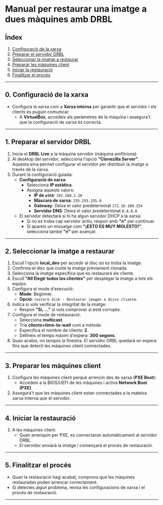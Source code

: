 # Manual per restaurar una imatge a dues màquines amb DRBL

## Índex
1. [Configuració de la xarxa](#0-configuració-de-la-xarxa)
2. [Preparar el servidor DRBL](#1-preparar-el-servidor-drbl)
3. [Seleccionar la imatge a restaurar](#2-seleccionar-la-imatge-a-restaurar)
4. [Preparar les màquines client](#3-preparar-les-màquines-client)
5. [Iniciar la restauració](#4-iniciar-la-restauració)
6. [Finalitzar el procés](#5-finalitzar-el-procés)

---

## 0. Configuració de la xarxa
- Configura la xarxa com a **Xarxa interna** per garantir que el servidor i els clients es puguin comunicar.  
  - A **VirtualBox**, accedeix als paràmetres de la màquina i assegura't que la configuració de xarxa és correcta.

---

## 1. Preparar el servidor DRBL
1. Inicia el **DRBL Live** a la màquina servidor (màquina amfitriona).
2. Al desktop del servidor, selecciona l'opció **"Clonezilla Server"**.  
   Aquesta eina permet configurar el servidor per distribuir la imatge a través de la xarxa.
3. Durant la configuració guiada:
   - **Configuració de xarxa**:  
     - Selecciona **IP estàtica**.
     - Assigna aquests valors:
       - **IP de `eth0`**: `192.168.1.20`
       - **Màscara de xarxa**: `255.255.255.0`
       - **Gateway**: Deixa el valor predeterminat `172.16.100.254`
       - **Servidor DNS**: Deixa el valor predeterminat `8.8.8.8`
   - El servidor detectarà si hi ha algun servidor DHCP a la xarxa:
     - Si no es troba cap servidor actiu, respon amb **"n"** per continuar.
     - Si apareix un missatge com **"¡ESTO ES MUY MOLESTO!"**, selecciona també **"n"** per avançar.

---

## 2. Seleccionar la imatge a restaurar
1. Escull l'opció **local_dev** per accedir al disc on es troba la imatge.
2. Confirma el disc que conté la imatge prèviament clonada.
3. Selecciona la imatge específica que es restaurarà als clients.
4. Escull **"All Elegir todos los clientes"** per desplegar la imatge a tots els equips.
5. Configura el mode d'execució:
   - **Mode**: Beginner.
   - **Opció**: `restore disk - Restaurar imagen a disco cliente`.
6. Indica si vols verificar la integritat de la imatge:
   - Respon **"Sí, ..."** si vols comprovar si està corrupta.
7. Configura el mode de restauració:
   - Selecciona **multicast**.
   - Tria **clients+time-to-wait** com a mètode.
   - Especifica el nombre de clients: **2**.
   - Defineix el temps màxim d'espera: **300 segons**.
8. Quan acabis, no tanquis la finestra. El servidor DRBL quedarà en espera fins que detecti les màquines client connectades.

---

## 3. Preparar les màquines client
1. Configura les màquines client perquè arrencin des de xarxa (**PXE Boot**):
   - Accedeix a la BIOS/UEFI de les màquines i activa **Network Boot (PXE)**.
2. Assegura't que les màquines client estan connectades a la mateixa xarxa interna que el servidor.

---

## 4. Iniciar la restauració
1. A les màquines client:
   - Quan arrenquin per PXE, es connectaran automàticament al servidor DRBL.
   - El servidor enviarà la imatge i començarà el procés de restauració.

---

## 5. Finalitzar el procés
- Quan la restauració hagi acabat, comprova que les màquines restaurades poden arrencar correctament.
- Si detectes algun problema, revisa les configuracions de xarxa i el procés de restauració.

---
